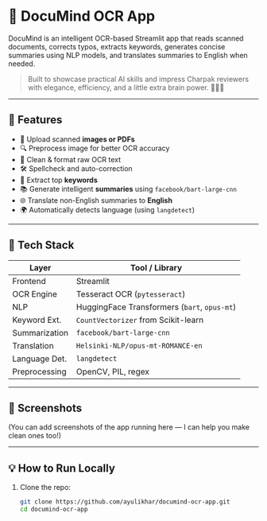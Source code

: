 # 🧠 DocuMind OCR App

DocuMind is an intelligent OCR-based Streamlit app that reads scanned documents, corrects typos, extracts keywords, generates concise summaries using NLP models, and translates summaries to English when needed.

> Built to showcase practical AI skills and impress Charpak reviewers with elegance, efficiency, and a little extra brain power. 🧼🧠✨

---

## 🚀 Features

- 📸 Upload scanned **images or PDFs**
- 🔍 Preprocess image for better OCR accuracy
- 🧽 Clean & format raw OCR text
- 🛠 Spellcheck and auto-correction
- 🧠 Extract top **keywords**
- 📚 Generate intelligent **summaries** using `facebook/bart-large-cnn`
- 🌐 Translate non-English summaries to **English**
- 🌍 Automatically detects language (using `langdetect`)

---

## 🧰 Tech Stack

| Layer         | Tool / Library                              |
| ------------- | -------------------------------------------- |
| Frontend      | Streamlit                                   |
| OCR Engine    | Tesseract OCR (`pytesseract`)                |
| NLP           | HuggingFace Transformers (`bart`, `opus-mt`) |
| Keyword Ext.  | `CountVectorizer` from Scikit-learn         |
| Summarization | `facebook/bart-large-cnn`                   |
| Translation   | `Helsinki-NLP/opus-mt-ROMANCE-en`           |
| Language Det. | `langdetect`                                |
| Preprocessing | OpenCV, PIL, regex                          |

---

## 📸 Screenshots

(You can add screenshots of the app running here — I can help you make clean ones too!)

---

## 💡 How to Run Locally

1. Clone the repo:
   ```bash
   git clone https://github.com/ayulikhar/documind-ocr-app.git
   cd documind-ocr-app
